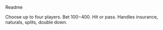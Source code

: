 Readme

Choose up to four players. Bet $100-$400. Hit or pass. Handles insurance, naturals, splits, double down.
